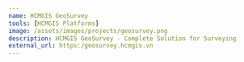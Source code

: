 ```yaml
---
name: HCMGIS GeoSurvey
tools: [HCMGIS Platforms]
image: /assets/images/projects/geosurvey.png
description: HCMGIS GeoSurvey - Complete Solution for Surveying
external_url: https:/geosurvey.hcmgis.vn
---
```

